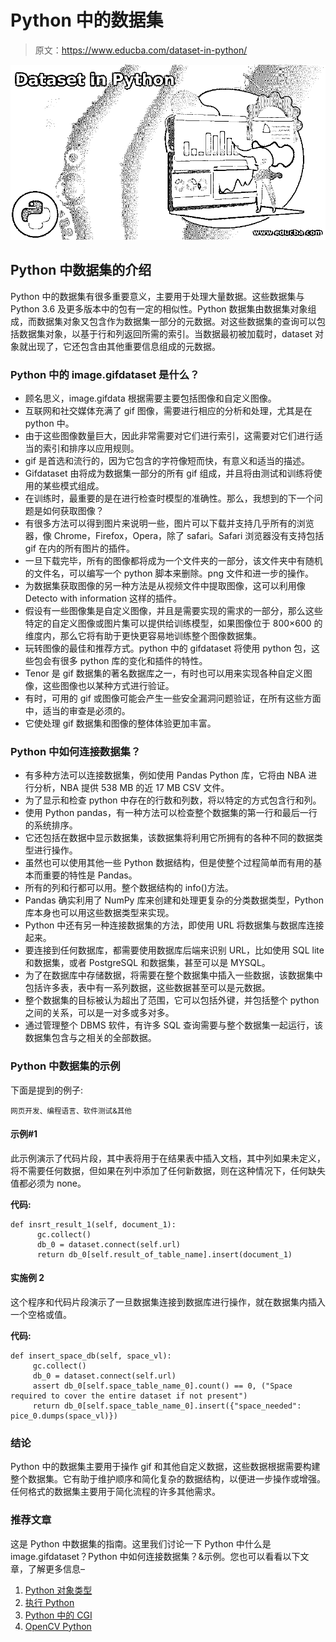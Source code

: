 # Python 中的数据集

> 原文：<https://www.educba.com/dataset-in-python/>

![Dataset in Python](img/7a606170f27ea75050561aee6639a770.png)



## Python 中数据集的介绍

Python 中的数据集有很多重要意义，主要用于处理大量数据。这些数据集与 Python 3.6 及更多版本中的包有一定的相似性。Python 数据集由数据集对象组成，而数据集对象又包含作为数据集一部分的元数据。对这些数据集的查询可以包括数据集对象，以基于行和列返回所需的索引。当数据最初被加载时，dataset 对象就出现了，它还包含由其他重要信息组成的元数据。

### Python 中的 image.gifdataset 是什么？

*   顾名思义，image.gifdata 根据需要主要包括图像和自定义图像。
*   互联网和社交媒体充满了 gif 图像，需要进行相应的分析和处理，尤其是在 python 中。
*   由于这些图像数量巨大，因此非常需要对它们进行索引，这需要对它们进行适当的索引和排序以应用规则。
*   gif 是首选和流行的，因为它包含的字符像短而快，有意义和适当的描述。
*   Gifdataset 由将成为数据集一部分的所有 gif 组成，并且将由测试和训练将使用的某些模式组成。
*   在训练时，最重要的是在进行检查时模型的准确性。那么，我想到的下一个问题是如何获取图像？
*   有很多方法可以得到图片来说明一些，图片可以下载并支持几乎所有的浏览器，像 Chrome，Firefox，Opera，除了 safari。Safari 浏览器没有支持包括 gif 在内的所有图片的插件。
*   一旦下载完毕，所有的图像都将成为一个文件夹的一部分，该文件夹中有随机的文件名，可以编写一个 python 脚本来删除。png 文件和进一步的操作。
*   为数据集获取图像的另一种方法是从视频文件中提取图像，这可以利用像 Detecto with information 这样的插件。
*   假设有一些图像集是自定义图像，并且是需要实现的需求的一部分，那么这些特定的自定义图像或图片集可以提供给训练模型，如果图像位于 800×600 的维度内，那么它将有助于更快更容易地训练整个图像数据集。
*   玩转图像的最佳和推荐方式。python 中的 gifdataset 将使用 python 包，这些包会有很多 python 库的变化和插件的特性。
*   Tenor 是 gif 数据集的著名数据库之一，有时也可以用来实现各种自定义图像，这些图像也以某种方式进行验证。
*   有时，可用的 gif 或图像可能会产生一些安全漏洞问题验证，在所有这些方面中，适当的审查是必须的。
*   它使处理 gif 数据集和图像的整体体验更加丰富。

### Python 中如何连接数据集？

*   有多种方法可以连接数据集，例如使用 Pandas Python 库，它将由 NBA 进行分析，NBA 提供 538 MB 的近 17 MB CSV 文件。
*   为了显示和检查 python 中存在的行数和列数，将以特定的方式包含行和列。
*   使用 Python pandas，有一种方法可以检查整个数据集的第一行和最后一行的系统排序。
*   它还包括在数据中显示数据集，该数据集将利用它所拥有的各种不同的数据类型进行操作。
*   虽然也可以使用其他一些 Python 数据结构，但是使整个过程简单而有用的基本而重要的特性是 Pandas。
*   所有的列和行都可以用。整个数据结构的 info()方法。
*   Pandas 确实利用了 NumPy 库来创建和处理更复杂的分类数据类型，Python 库本身也可以用这些数据类型来实现。
*   Python 中还有另一种连接数据集的方法，即使用 URL 将数据集与数据库连接起来。
*   要连接到任何数据库，都需要使用数据库后端来识别 URL，比如使用 SQL lite 和数据集，或者 PostgreSQL 和数据集，甚至可以是 MYSQL。
*   为了在数据库中存储数据，将需要在整个数据集中插入一些数据，该数据集中包括许多表，表中有一系列数据，这些数据甚至可以是元数据。
*   整个数据集的目标被认为超出了范围，它可以包括外键，并包括整个 python 之间的关系，可以是一对多或多对多。
*   通过管理整个 DBMS 软件，有许多 SQL 查询需要与整个数据集一起运行，该数据集包含与之相关的全部数据。

### Python 中数据集的示例

下面是提到的例子:

<small>网页开发、编程语言、软件测试&其他</small>

#### 示例#1

此示例演示了代码片段，其中表将用于在结果表中插入文档，其中列如果未定义，将不需要任何数据，但如果在列中添加了任何新数据，则在这种情况下，任何缺失值都必须为 none。

**代码:**

```
def insrt_result_1(self, document_1):
      gc.collect()
      db_0 = dataset.connect(self.url)
      return db_0[self.result_of_table_name].insert(document_1)
```

#### 实施例 2

这个程序和代码片段演示了一旦数据集连接到数据库进行操作，就在数据集内插入一个空格或值。

**代码:**

```
def insert_space_db(self, space_vl):
     gc.collect()
     db_0 = dataset.connect(self.url)
     assert db_0[self.space_table_name_0].count() == 0, ("Space required to cover the entire dataset if not present")
     return db_0[self.space_table_name_0].insert({"space_needed": pice_0.dumps(space_vl)})
```

### 结论

Python 中的数据集主要用于操作 gif 和其他自定义数据，这些数据根据需要构建整个数据集。它有助于维护顺序和简化复杂的数据结构，以便进一步操作或增强。任何格式的数据集主要用于简化流程的许多其他需求。

### 推荐文章

这是 Python 中数据集的指南。这里我们讨论一下 Python 中什么是 image.gifdataset？Python 中如何连接数据集？&示例。您也可以看看以下文章，了解更多信息–

1.  [Python 对象类型](https://www.educba.com/python-object-type/)
2.  [执行 Python](https://www.educba.com/exec-python/)
3.  [Python 中的 CGI](https://www.educba.com/cgi-in-python/)
4.  [OpenCV Python](https://www.educba.com/opencv-python/)





